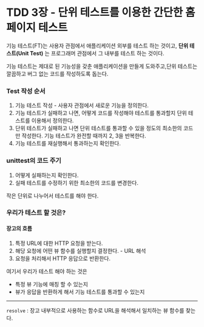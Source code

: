 # TDD 3장 - 단위 테스트를 이용한 간단한 홈페이지 테스트

기능 테스트(FT)는 사용자 관점에서 애플리케이션 외부를 테스트 하는 것이고, 
**단위 테스트(Unit Test)** 는 프로그래머 관점에서 그 내부를 테스트 하는 것이다.

기능 테스트는 제대로 된 기능성을 갖춘 애플리케이션을 만들게 도와주고,단위 테스트는 깔끔하고 버그 없는 코드를 작성하도록 돕는다.

### Test 작성 순서
1. 기능 테스트 작성 - 사용자 관점에서 새로운 기능을 정의한다.
2. 기능 테스트가 실패하고 나면, 어떻게 코드를 작성해야 테스트를 통과할지 단위 테스트를 이용해서 정의한다.
3. 단위 테스트가 실패하고 나면 단위 테스트를 통과할 수 있을 정도의 최소한의 코드만 작성한다.
기능 테스트가 완전할 때까지 2, 3을 반복한다.
4. 기능 테스트를 재실행해서 통과하는지 확인한다.


### unittest의 코드 주기
1. 어떻게 실패하는지 확인한다.
2. 실패 테스트를 수정하기 위한 최소한의 코드를 변경한다.

작은 단위로 나누어서 테스트를 해야 한다.


### 우리가 테스트 할 것은?

#### 장고의 흐름
1. 특정 URL에 대한 HTTP 요청을 받는다.
2. 해당 요청에 어떤 뷰 함수를 실행할지 결정한다. - URL 해석
3. 요청을 처리해서 HTTP 응답으로 반환한다.

여기서 우리가 테스트 해야 하는 것은
- 특정 뷰 기능에 매칭 할 수 있는지
- 뷰가 응답을 반환하게 해서 기능 테스트를 통과할 수 있는지

---

`resolve` : 장고 내부적으로 사용하는 함수로 URL을 해석해서 일치하는 뷰 함수를 찾는다.
